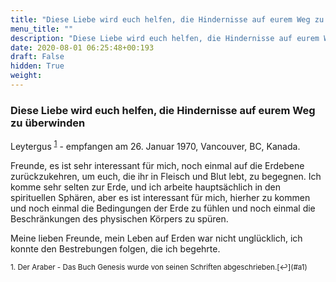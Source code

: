 ```yaml
---
title: "Diese Liebe wird euch helfen, die Hindernisse auf eurem Weg zu überwinden"
menu_title: ""
description: "Diese Liebe wird euch helfen, die Hindernisse auf eurem Weg zu überwinden"
date: 2020-08-01 06:25:48+00:193
draft: False
hidden: True
weight:
---
```

### Diese Liebe wird euch helfen, die Hindernisse auf eurem Weg zu überwinden

Leytergus <sup id="a1">[1](#f1)</sup> - empfangen am 26. Januar 1970, Vancouver, BC, Kanada.

Freunde, es ist sehr interessant für mich, noch einmal auf die Erdebene zurückzukehren, um euch, die ihr in Fleisch und Blut lebt, zu begegnen. Ich komme sehr selten zur Erde, und ich arbeite hauptsächlich in den spirituellen Sphären, aber es ist interessant für mich, hierher zu kommen und noch einmal die Bedingungen der Erde zu fühlen und noch einmal die Beschränkungen des physischen Körpers zu spüren.  

Meine lieben Freunde, mein Leben auf Erden war nicht unglücklich, ich konnte den Bestrebungen folgen, die ich begehrte.

<small>
1. <large id="f1"> Der Araber - Das Buch Genesis wurde von seinen Schriften abgeschrieben.[↩](#a1)
